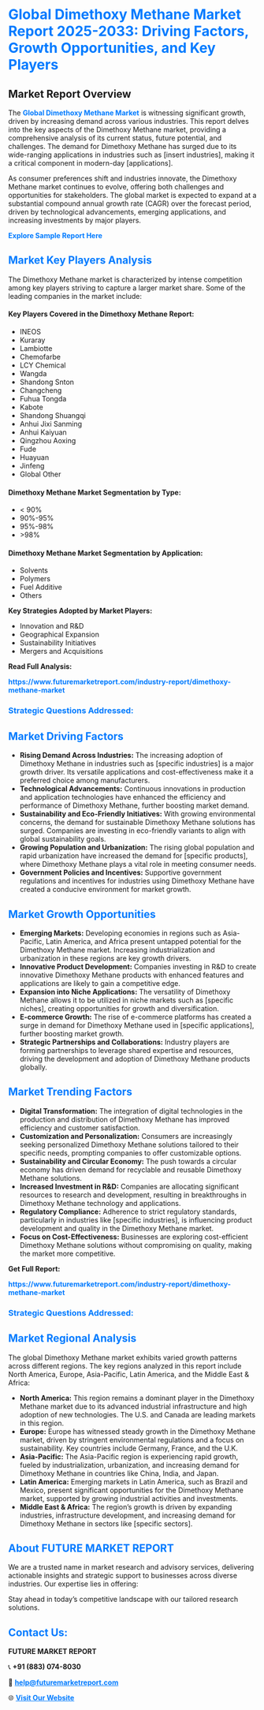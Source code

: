 <h1 style="color: #007BFF;">Global Dimethoxy Methane Market Report 2025-2033: Driving Factors, Growth Opportunities, and Key Players</h1>

<section id="overview">
<h2>Market Report Overview</h2>
<p>The <a href="https://www.futuremarketreport.com/industry-report/dimethoxy-methane-market" style="color: #007BFF; text-decoration: none;"><strong>Global Dimethoxy Methane Market</strong></a> is witnessing significant growth, driven by increasing demand across various industries. This report delves into the key aspects of the Dimethoxy Methane market, providing a comprehensive analysis of its current status, future potential, and challenges. The demand for Dimethoxy Methane has surged due to its wide-ranging applications in industries such as [insert industries], making it a critical component in modern-day [applications].</p>
<p>As consumer preferences shift and industries innovate, the Dimethoxy Methane market continues to evolve, offering both challenges and opportunities for stakeholders. The global market is expected to expand at a substantial compound annual growth rate (CAGR) over the forecast period, driven by technological advancements, emerging applications, and increasing investments by major players.</p>
</section>

<section id="overview">
<p><a href="https://www.futuremarketreport.com/request-sample/reportId=86283" style="color: #007BFF; text-decoration: none;"><strong>Explore Sample Report Here</strong></a></p>
</section>

<section id="key-players">
<h2 style="color: #007BFF;">Market Key Players Analysis</h2>
<p>The Dimethoxy Methane market is characterized by intense competition among key players striving to capture a larger market share. Some of the leading companies in the market include:</p>
<h4>Key Players Covered in the Dimethoxy Methane Report:</h4>
<ul><li>INEOS</li><li>Kuraray</li><li>Lambiotte</li><li>Chemofarbe</li><li>LCY Chemical</li><li>Wangda</li><li>Shandong Snton</li><li>Changcheng</li><li>Fuhua Tongda</li><li>Kabote</li><li>Shandong Shuangqi</li><li>Anhui Jixi Sanming</li><li>Anhui Kaiyuan</li><li>Qingzhou Aoxing</li><li>Fude</li><li>Huayuan</li><li>Jinfeng</li><li>Global Other</li></ul>
<h4>Dimethoxy Methane Market Segmentation by Type:</h4>
<ul><li>&lt; 90%</li><li>90%-95%</li><li>95%-98%</li><li>&gt;98%</li></ul>

<h4>Dimethoxy Methane Market Segmentation by Application:</h4>
<ul><li>Solvents</li><li>Polymers</li><li>Fuel Additive</li><li>Others</li></ul>
<p><strong>Key Strategies Adopted by Market Players:</strong></p>
<ul>
<li>Innovation and R&D</li>
<li>Geographical Expansion</li>
<li>Sustainability Initiatives</li>
<li>Mergers and Acquisitions</li>
</ul>
</section>

<section>
<p><strong>Read Full Analysis: </strong></p><a href="https://www.futuremarketreport.com/industry-report/dimethoxy-methane-market" style="color: #007BFF; text-decoration: none;"><strong>https://www.futuremarketreport.com/industry-report/dimethoxy-methane-market</strong></a>
<h3 style="color: #007BFF;">Strategic Questions Addressed:</h3>
</section>

<section id="driving-factors">
<h2 style="color: #007BFF;">Market Driving Factors</h2>
<ul>
<li><strong>Rising Demand Across Industries:</strong> The increasing adoption of Dimethoxy Methane in industries such as [specific industries] is a major growth driver. Its versatile applications and cost-effectiveness make it a preferred choice among manufacturers.</li>
<li><strong>Technological Advancements:</strong> Continuous innovations in production and application technologies have enhanced the efficiency and performance of Dimethoxy Methane, further boosting market demand.</li>
<li><strong>Sustainability and Eco-Friendly Initiatives:</strong> With growing environmental concerns, the demand for sustainable Dimethoxy Methane solutions has surged. Companies are investing in eco-friendly variants to align with global sustainability goals.</li>
<li><strong>Growing Population and Urbanization:</strong> The rising global population and rapid urbanization have increased the demand for [specific products], where Dimethoxy Methane plays a vital role in meeting consumer needs.</li>
<li><strong>Government Policies and Incentives:</strong> Supportive government regulations and incentives for industries using Dimethoxy Methane have created a conducive environment for market growth.</li>
</ul>
</section>

<section id="growth-opportunities">
<h2 style="color: #007BFF;">Market Growth Opportunities</h2>
<ul>
<li><strong>Emerging Markets:</strong> Developing economies in regions such as Asia-Pacific, Latin America, and Africa present untapped potential for the Dimethoxy Methane market. Increasing industrialization and urbanization in these regions are key growth drivers.</li>
<li><strong>Innovative Product Development:</strong> Companies investing in R&D to create innovative Dimethoxy Methane products with enhanced features and applications are likely to gain a competitive edge.</li>
<li><strong>Expansion into Niche Applications:</strong> The versatility of Dimethoxy Methane allows it to be utilized in niche markets such as [specific niches], creating opportunities for growth and diversification.</li>
<li><strong>E-commerce Growth:</strong> The rise of e-commerce platforms has created a surge in demand for Dimethoxy Methane used in [specific applications], further boosting market growth.</li>
<li><strong>Strategic Partnerships and Collaborations:</strong> Industry players are forming partnerships to leverage shared expertise and resources, driving the development and adoption of Dimethoxy Methane products globally.</li>
</ul>
</section>

<section id="trending-factors">
<h2 style="color: #007BFF;">Market Trending Factors</h2>
<ul>
<li><strong>Digital Transformation:</strong> The integration of digital technologies in the production and distribution of Dimethoxy Methane has improved efficiency and customer satisfaction.</li>
<li><strong>Customization and Personalization:</strong> Consumers are increasingly seeking personalized Dimethoxy Methane solutions tailored to their specific needs, prompting companies to offer customizable options.</li>
<li><strong>Sustainability and Circular Economy:</strong> The push towards a circular economy has driven demand for recyclable and reusable Dimethoxy Methane solutions.</li>
<li><strong>Increased Investment in R&D:</strong> Companies are allocating significant resources to research and development, resulting in breakthroughs in Dimethoxy Methane technology and applications.</li>
<li><strong>Regulatory Compliance:</strong> Adherence to strict regulatory standards, particularly in industries like [specific industries], is influencing product development and quality in the Dimethoxy Methane market.</li>
<li><strong>Focus on Cost-Effectiveness:</strong> Businesses are exploring cost-efficient Dimethoxy Methane solutions without compromising on quality, making the market more competitive.</li>
</ul>
</section>

<section>
<p><strong>Get Full Report: </strong></p><a href="https://www.futuremarketreport.com/industry-report/dimethoxy-methane-market" style="color: #007BFF; text-decoration: none;"><strong>https://www.futuremarketreport.com/industry-report/dimethoxy-methane-market</strong></a>
<h3 style="color: #007BFF;">Strategic Questions Addressed:</h3>
</section>


<section id="regional-analysis">
<h2 style="color: #007BFF;">Market Regional Analysis</h2>
<p>The global Dimethoxy Methane market exhibits varied growth patterns across different regions. The key regions analyzed in this report include North America, Europe, Asia-Pacific, Latin America, and the Middle East & Africa:</p>
<ul>
<li><strong>North America:</strong> This region remains a dominant player in the Dimethoxy Methane market due to its advanced industrial infrastructure and high adoption of new technologies. The U.S. and Canada are leading markets in this region.</li>
<li><strong>Europe:</strong> Europe has witnessed steady growth in the Dimethoxy Methane market, driven by stringent environmental regulations and a focus on sustainability. Key countries include Germany, France, and the U.K.</li>
<li><strong>Asia-Pacific:</strong> The Asia-Pacific region is experiencing rapid growth, fueled by industrialization, urbanization, and increasing demand for Dimethoxy Methane in countries like China, India, and Japan.</li>
<li><strong>Latin America:</strong> Emerging markets in Latin America, such as Brazil and Mexico, present significant opportunities for the Dimethoxy Methane market, supported by growing industrial activities and investments.</li>
<li><strong>Middle East & Africa:</strong> The region’s growth is driven by expanding industries, infrastructure development, and increasing demand for Dimethoxy Methane in sectors like [specific sectors].</li>
</ul>
</section>

<footer>
<h2 style="color: #007BFF;">About FUTURE MARKET REPORT</h2>
<p>We are a trusted name in market research and advisory services, delivering actionable insights and strategic support to businesses across diverse industries. Our expertise lies in offering:</p>

<p>Stay ahead in today’s competitive landscape with our tailored research solutions.</p>

<h2 style="color: #007BFF;">Contact Us:</h2>
<p><strong>FUTURE MARKET REPORT</strong></p>
<p>📞 <strong>+91 (883) 074-8030</strong></p>
<p>📧 <strong><a href="mailto:help@futuremarketreport.com" style="color: #007BFF;">help@futuremarketreport.com</a></strong></p>
<p>🌐 <strong><a href="https://www.futuremarketreport.com/" style="color: #007BFF;">Visit Our Website</a></strong></p>
</footer>